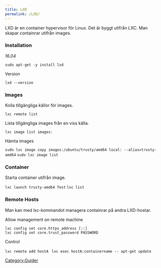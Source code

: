 ```yaml
---
title: LXD
permalink: /LXD/
---
```


LXD är en container hypervisor för Linux. Det är byggt utifrån LXC. Man
skapar containrar utifrån images.

### Installation

*16.04*

`sudo apt-get -y install lxd`

Version

`lxd --version`

### Images

Kolla tillgängliga källor för images.

`lxc remote list`

Lista tillgängliga images från en viss källa.

`lxc image list images:`

Hämta images

`sudo lxc image copy images:/ubuntu/trusty/amd64 local: --alias=trusty-amd64`
`sudo lxc image list`

### Container

Starta container utifrån image.

`lxc launch trusty-amd64 Test`
`lxc list`

### Remote Hosts

Man kan med lxc-kommandot managera containrar på andra LXD-hostar.

Allow management on remote machine

`lxc config set core.https_address [::]`
`lxc config set core.trust_password PASSWORD`

Control

`lxc remote add hostA `<ip address or DNS>
`lxc exec hostA:containername -- apt-get update`

[Category:Guider](/Category:Guider "wikilink")